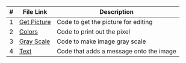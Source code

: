 
| # | File Link | Description |
| - | -------- | ----------- | 
| 1 | [Get Picture]() | Code to get the picture for editing |
| 2 | [Colors ]() | Code to print out the pixel  |
| 3 | [Gray Scale ]() | Code to make image gray scale |
| 4 | [Text ]() | Code that adds a message onto the image |
